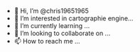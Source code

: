- 👋 Hi, I’m @chris19651965
- 👀 I’m interested in cartographie engine...
- 🌱 I’m currently learning ...
- 💞️ I’m looking to collaborate on ...
- 📫 How to reach me ...

<!---
chris19651965/chris19651965 is a ✨ special ✨ repository because its `README.md` (this file) appears on your GitHub profile.
You can click the Preview link to take a look at your changes.


--->
